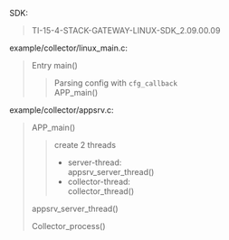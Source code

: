 
SDK: 
> TI-15-4-STACK-GATEWAY-LINUX-SDK_2.09.00.09

example/collector/linux_main.c: 
> Entry main()
> 
> > Parsing config with `cfg_callback`    
> > APP_main()
> > 
> 

example/collector/appsrv.c:  
> APP_main()
> 
> >  create 2 threads
> >  - server-thread:     
       appsrv_server_thread()
> >  - collector-thread:   
       collector_thread()
> > 
> 
> appsrv_server_thread()
> 
> 
> Collector_process()
> 
> 
> 
